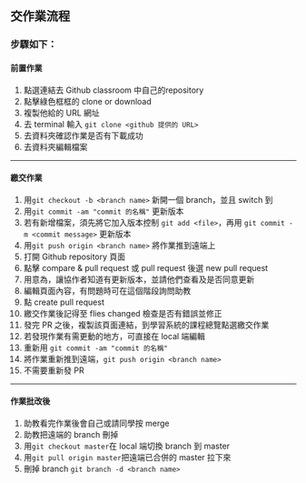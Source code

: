 ## 交作業流程

### 步驟如下：
#### 前置作業
1. 點選連結去 Github classroom 中自己的repository
2. 點擊綠色框框的 clone or download
3. 複製他給的 URL 網址
4. 去 terminal 輸入 `git clone <github 提供的 URL>`
5. 去資料夾確認作業是否有下載成功
6.  去資料夾編輯檔案

***

#### 繳交作業
1. 用`git checkout -b <branch name>` 新開一個 branch，並且 switch 到 <branch name>
2. 用`git commit -am "commit 的名稱"` 更新版本
3. 若有新增檔案，須先將它加入版本控制 `git add <file>`，再用 `git commit -m <commit message>` 更新版本
3. 用`git push origin <branch name>` 將作業推到遠端上
4.  打開 Github repository 頁面
5.  點擊 compare & pull request 或 pull request 後選 new pull request
6. 用意為，讓協作者知道有更新版本，並請他們查看及是否同意更新
7. 編輯頁面內容，有問題時可在這個階段詢問助教
8.  點 create pull request
9. 繳交作業後記得至 flies changed 檢查是否有錯誤並修正
10. 發完 PR 之後，複製該頁面連結，到學習系統的課程總覽點選繳交作業
11. 若發現作業有需更動的地方，可直接在 local 端編輯
12. 重新用 `git commit -am "commit 的名稱"`
13. 將作業重新推到遠端，`git push origin <branch name>`
14. 不需要重新發 PR

*** 

#### 作業批改後
1. 助教看完作業後會自己或請同學按 merge
2. 助教把遠端的 branch 刪掉
3. 用`git checkout master`在 local 端切換 branch 到 master
4. 用`git pull origin master`把遠端已合併的 master 拉下來 
5. 刪掉 branch `git branch -d <branch name>`
